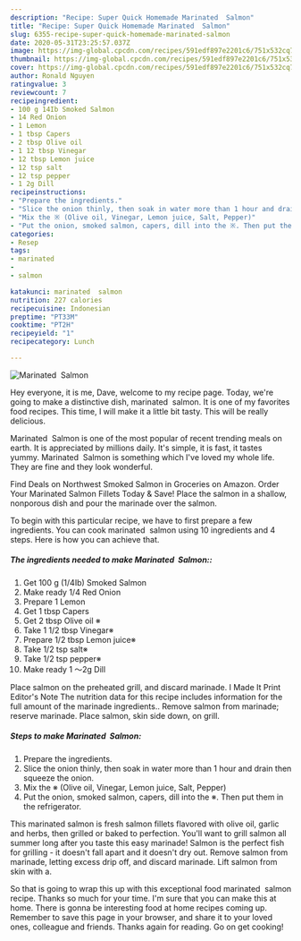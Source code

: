 ```yaml
---
description: "Recipe: Super Quick Homemade Marinated  Salmon"
title: "Recipe: Super Quick Homemade Marinated  Salmon"
slug: 6355-recipe-super-quick-homemade-marinated-salmon
date: 2020-05-31T23:25:57.037Z
image: https://img-global.cpcdn.com/recipes/591edf897e2201c6/751x532cq70/marinated-salmon-recipe-main-photo.jpg
thumbnail: https://img-global.cpcdn.com/recipes/591edf897e2201c6/751x532cq70/marinated-salmon-recipe-main-photo.jpg
cover: https://img-global.cpcdn.com/recipes/591edf897e2201c6/751x532cq70/marinated-salmon-recipe-main-photo.jpg
author: Ronald Nguyen
ratingvalue: 3
reviewcount: 7
recipeingredient:
- 100 g 14Ib Smoked Salmon
- 14 Red Onion
- 1 Lemon
- 1 tbsp Capers
- 2 tbsp Olive oil 
- 1 12 tbsp Vinegar
- 12 tbsp Lemon juice
- 12 tsp salt
- 12 tsp pepper
- 1 2g Dill
recipeinstructions:
- "Prepare the ingredients."
- "Slice the onion thinly, then soak in water more than 1 hour and drain then squeeze the onion."
- "Mix the ※ (Olive oil, Vinegar, Lemon juice, Salt, Pepper)"
- "Put the onion, smoked salmon, capers, dill into the ※. Then put them in the refrigerator."
categories:
- Resep
tags:
- marinated
- 
- salmon

katakunci: marinated  salmon
nutrition: 227 calories
recipecuisine: Indonesian
preptime: "PT33M"
cooktime: "PT2H"
recipeyield: "1"
recipecategory: Lunch

---
```



![Marinated  Salmon](https://img-global.cpcdn.com/recipes/591edf897e2201c6/751x532cq70/marinated-salmon-recipe-main-photo.jpg)

Hey everyone, it is me, Dave, welcome to my recipe page. Today, we're going to make a distinctive dish, marinated  salmon. It is one of my favorites food recipes. This time, I will make it a little bit tasty. This will be really delicious.

Marinated  Salmon is one of the most popular of recent trending meals on earth. It is appreciated by millions daily. It's simple, it is fast, it tastes yummy. Marinated  Salmon is something which I've loved my whole life. They are fine and they look wonderful.

Find Deals on Northwest Smoked Salmon in Groceries on Amazon. Order Your Marinated Salmon Fillets Today &amp; Save! Place the salmon in a shallow, nonporous dish and pour the marinade over the salmon.


To begin with this particular recipe, we have to first prepare a few ingredients. You can cook marinated  salmon using 10 ingredients and 4 steps. Here is how you can achieve that.

##### The ingredients needed to make Marinated  Salmon::

1. Get 100 g (1/4Ib) Smoked Salmon
1. Make ready 1/4 Red Onion
1. Prepare 1 Lemon
1. Get 1 tbsp Capers
1. Get 2 tbsp Olive oil ※
1. Take 1 1/2 tbsp Vinegar※
1. Prepare 1/2 tbsp Lemon juice※
1. Take 1/2 tsp salt※
1. Take 1/2 tsp pepper※
1. Make ready 1 〜2g Dill


Place salmon on the preheated grill, and discard marinade. I Made It Print Editor&#39;s Note The nutrition data for this recipe includes information for the full amount of the marinade ingredients.. Remove salmon from marinade; reserve marinade. Place salmon, skin side down, on grill. 

##### Steps to make Marinated  Salmon:

1. Prepare the ingredients.
1. Slice the onion thinly, then soak in water more than 1 hour and drain then squeeze the onion.
1. Mix the ※ (Olive oil, Vinegar, Lemon juice, Salt, Pepper)
1. Put the onion, smoked salmon, capers, dill into the ※. Then put them in the refrigerator.


This marinated salmon is fresh salmon fillets flavored with olive oil, garlic and herbs, then grilled or baked to perfection. You&#39;ll want to grill salmon all summer long after you taste this easy marinade! Salmon is the perfect fish for grilling - it doesn&#39;t fall apart and it doesn&#39;t dry out. Remove salmon from marinade, letting excess drip off, and discard marinade. Lift salmon from skin with a. 

So that is going to wrap this up with this exceptional food marinated  salmon recipe. Thanks so much for your time. I'm sure that you can make this at home. There is gonna be interesting food at home recipes coming up. Remember to save this page in your browser, and share it to your loved ones, colleague and friends. Thanks again for reading. Go on get cooking!
